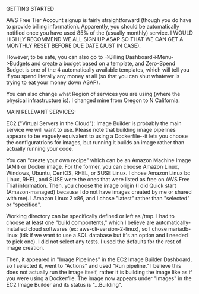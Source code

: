 <!-- Update AWS - Learning the ropes progress -->
GETTING STARTED

AWS Free Tier Account signup is fairly straightforward (though you do have to provide billing information). Apparently, you should be automatically notified once you have used 85% of the (usually monthly) service. I WOULD HIGHLY RECOMMEND WE ALL SIGN UP ASAP SO THAT WE CAN GET A MONTHLY RESET BEFORE DUE DATE (JUST IN CASE). 

However, to be safe, you can also go to <Your Username>->Billing Dashboard->Menu->Budgets and create a budget based on a template, and Zero-Spend Budget is one of the 4 automatically available templates, which will tell you if you spend literally any money at all (so that you can shut whatever is trying to eat your money down ASAP).
  
You can also change what Region of services you are using (where the physical infrastructure is). I changed mine from Oregon to N California. 
  
MAIN RELEVANT SERVICES:

EC2 ("Virtual Servers in the Cloud"): Image Builder is probably the main service we will want to use. Please note that building image pipelines appears to be vaguely equivalent to using a Dockerfile--it lets you choose the configuratrions for images, but running it builds an image rather than actually running your code. 
 
 You can "create your own recipe" which can be an Amazon Machine Image (AMI) or Docker image. For the former, you can choose Amazon Linux, Windows, Ubuntu, CentOS, RHEL, or SUSE Linux. I chose Amazon Linux bc Linux, RHEL, and SUSE were the ones that were listed as free on AWS Free Trial information. Then, you choose the image origin (I did Quick start (Amazon-managed) because I do not have images created by me or shared with me). I Amazon Linux 2 x86, and I chose "latest" rather than "selected" or "specified".

Working directory can be specifically defined or left as /tmp. I had to choose at least one "build compontents," which I believe are automatically-installed cloud softwares (ex: aws-cli-version-2-linux), so I chose mariadb-linux (idk if we want to use a SQL database but it's an option and I needed to pick one). I did not select any tests. I used the defaults for the rest of image creation.

Then, it appeared in "Image Pipelines" in the EC2 Image Builder Dashboard, so I selected it, went to "Actions" and used "Run pipeline." I believe this does not actually run the image itself, rather it is building the image like as if you were using a Dockerfile. The image now appears under "Images" in the EC2 Image Builder and its status is "...Building".
